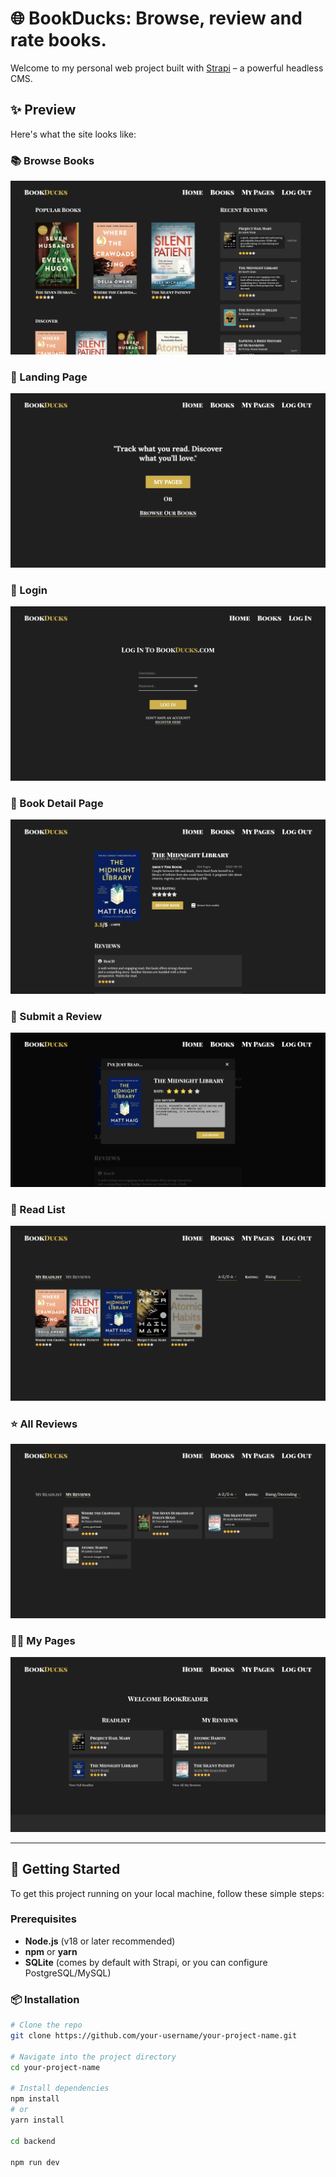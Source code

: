 # 🌐 BookDucks: Browse, review and rate books.

Welcome to my personal web project built with [Strapi](https://strapi.io/) – a powerful headless CMS.

## ✨ Preview

Here's what the site looks like:


### 📚 Browse Books
![Browse Books](./screenshots/browse.png)

### 📖 Landing Page
![Landing Page](./screenshots/landingpage.png)

### 🔐 Login
![Login Page](./screenshots/login.png)

### 📘 Book Detail Page
![Book Page](./screenshots/bookpage.png)

### 📝 Submit a Review
![Submit Review](./screenshots/review.png)

### 📄 Read List
![Read List](./screenshots/readlist.png)

### ⭐ All Reviews
![All Reviews](./screenshots/reviews.png)

### 🙋‍♂️ My Pages
![My Pages](./screenshots/mypages.png)

---

## 🚀 Getting Started

To get this project running on your local machine, follow these simple steps:

### Prerequisites

- **Node.js** (v18 or later recommended)
- **npm** or **yarn**
- **SQLite** (comes by default with Strapi, or you can configure PostgreSQL/MySQL)

### 📦 Installation

```bash
# Clone the repo
git clone https://github.com/your-username/your-project-name.git

# Navigate into the project directory
cd your-project-name

# Install dependencies
npm install
# or
yarn install

cd backend

npm run dev

